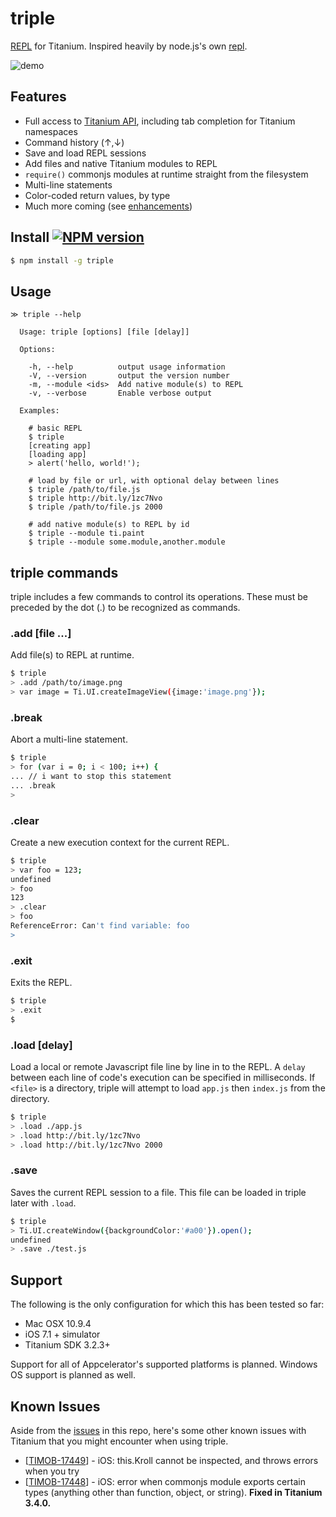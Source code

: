 # triple

[REPL](http://en.wikipedia.org/wiki/Read%E2%80%93eval%E2%80%93print_loop) for Titanium. Inspired heavily by node.js's own [repl](http://nodejs.org/api/repl.html).

![demo](http://cl.ly/image/0a0z1F2N342H/triple3.gif)

## Features

* Full access to [Titanium API](http://docs.appcelerator.com/titanium/latest/#!/api), including tab completion for Titanium namespaces
* Command history (&uarr;,&darr;)
* Save and load REPL sessions
* Add files and native Titanium modules to REPL
* `require()` commonjs modules at runtime straight from the filesystem
* Multi-line statements
* Color-coded return values, by type
* Much more coming (see [enhancements](https://github.com/tonylukasavage/triple/issues?labels=enhancement&milestone=&page=1&state=open))

## Install [![NPM version](https://badge.fury.io/js/triple.svg)](http://badge.fury.io/js/triple)

```bash
$ npm install -g triple
```

## Usage

```
≫ triple --help

  Usage: triple [options] [file [delay]]

  Options:

    -h, --help          output usage information
    -V, --version       output the version number
    -m, --module <ids>  Add native module(s) to REPL
    -v, --verbose       Enable verbose output

  Examples:

    # basic REPL
    $ triple
    [creating app]
    [loading app]
    > alert('hello, world!');

    # load by file or url, with optional delay between lines
    $ triple /path/to/file.js
    $ triple http://bit.ly/1zc7Nvo
    $ triple /path/to/file.js 2000

    # add native module(s) to REPL by id
    $ triple --module ti.paint
    $ triple --module some.module,another.module
```

## triple commands

triple includes a few commands to control its operations. These must be preceded by the dot (.) to be recognized as commands.

### .add [file ...]

Add file(s) to REPL at runtime.

```bash
$ triple
> .add /path/to/image.png
> var image = Ti.UI.createImageView({image:'image.png'});
```

### .break

Abort a multi-line statement.

```bash
$ triple
> for (var i = 0; i < 100; i++) {
... // i want to stop this statement
... .break
>
```

### .clear

Create a new execution context for the current REPL.

```bash
$ triple
> var foo = 123;
undefined
> foo
123
> .clear
> foo
ReferenceError: Can't find variable: foo
>
```

### .exit

Exits the REPL.

```bash
$ triple
> .exit
$
```

### .load <file> [delay]

Load a local or remote Javascript file line by line in to the REPL. A `delay` between each line of code's execution can be specified in milliseconds. If `<file>` is a directory, triple will attempt to load `app.js` then `index.js` from the directory.

```bash
$ triple
> .load ./app.js
> .load http://bit.ly/1zc7Nvo
> .load http://bit.ly/1zc7Nvo 2000
```

### .save <file>

Saves the current REPL session to a file. This file can be loaded in triple later with `.load`.

```bash
$ triple
> Ti.UI.createWindow({backgroundColor:'#a00'}).open();
undefined
> .save ./test.js
```

## Support

The following is the only configuration for which this has been tested so far:

* Mac OSX 10.9.4
* iOS 7.1 + simulator
* Titanium SDK 3.2.3+

Support for all of Appcelerator's supported platforms is planned. Windows OS support is planned as well.

## Known Issues

Aside from the [issues](https://github.com/tonylukasavage/triple/issues) in this repo, here's some other known issues with Titanium that you might encounter when using triple.

* \[[TIMOB-17449](https://jira.appcelerator.org/browse/TIMOB-17449)\] - iOS: this.Kroll cannot be inspected, and throws errors when you try
* \[[TIMOB-17448](https://jira.appcelerator.org/browse/TIMOB-17448)\] - iOS: error when commonjs module exports certain types (anything other than function, object, or string). <span style="color=#f00;font-weight:bold;">Fixed in Titanium 3.4.0.</span>
